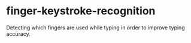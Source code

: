 # finger-keystroke-recognition
Detecting which fingers are used while typing in order to improve typing accuracy.
